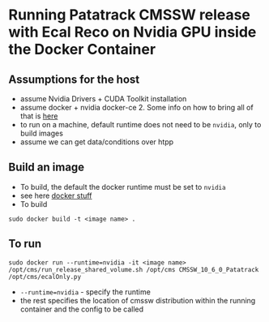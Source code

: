 # Running Patatrack CMSSW release with Ecal Reco on Nvidia GPU inside the Docker Container

## Assumptions for the host
- assume Nvidia Drivers + CUDA Toolkit installation
- assume docker + nvidia docker-ce 2. Some info on how to bring all of that is [here](../docs/gpudev_install_readme.md)
- to run on a machine, default runtime does not need to be `nvidia`, only to build images
- assume we can get data/conditions over htpp

## Build an image
- To build, the default the docker runtime must be set to `nvidia`
- see here [docker stuff](https://github.com/NVIDIA/nvidia-docker/wiki/Advanced-topics#default-runtime)
- To build
```
sudo docker build -t <image name> .
```

## To run 
```
sudo docker run --runtime=nvidia -it <image name> /opt/cms/run_release_shared_volume.sh /opt/cms CMSSW_10_6_0_Patatrack /opt/cms/ecalOnly.py
```
- `--runtime=nvidia` - specify the runtime
- the rest specifies the location of cmssw distribution within the running container and the config to be called

